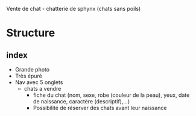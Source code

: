 Vente de chat - chatterie de sphynx (chats sans poils)

# Structure

## index
* Grande photo
* Très épuré 
* Nav avec 5 onglets
  * chats a vendre
    * fiche du chat (nom, sexe, robe (couleur de la peau), yeux, date de naissance, caractère (descriptif),...)
    * Possibilité de réserver des chats avant leur naissance
  

